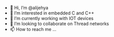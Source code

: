 - 👋 Hi, I’m @alijehya
- 👀 I’m interested in embedded C and C++
- 🌱 I’m currently working with IOT devices
- 💞️ I’m looking to collaborate on Thread networks
- 📫 How to reach me ...

<!---
alijehya/alijehya is a ✨ special ✨ repository because its `README.md` (this file) appears on your GitHub profile.
You can click the Preview link to take a look at your changes.
--->
